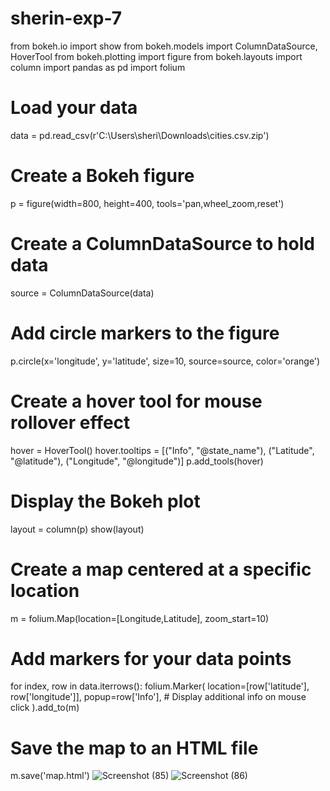 # sherin-exp-7
from bokeh.io import show
from bokeh.models import ColumnDataSource, HoverTool
from bokeh.plotting import figure
from bokeh.layouts import column
import pandas as pd
import folium
# Load your data
data = pd.read_csv(r'C:\Users\sheri\Downloads\cities.csv.zip')
# Create a Bokeh figure
p = figure(width=800, height=400, tools='pan,wheel_zoom,reset')
# Create a ColumnDataSource to hold data
source = ColumnDataSource(data)
# Add circle markers to the figure
p.circle(x='longitude', y='latitude', size=10, source=source, color='orange')
# Create a hover tool for mouse rollover effect
hover = HoverTool()
hover.tooltips = [("Info", "@state_name"), ("Latitude", "@latitude"), ("Longitude", "@longitude")]
p.add_tools(hover)
# Display the Bokeh plot
layout = column(p)
show(layout)
# Create a map centered at a specific location
m = folium.Map(location=[Longitude,Latitude], zoom_start=10)
# Add markers for your data points
for index, row in data.iterrows():
    folium.Marker(
        location=[row['latitude'], row['longitude']],
        popup=row['Info'],  # Display additional info on mouse click
    ).add_to(m)
# Save the map to an HTML file
m.save('map.html')
![Screenshot (85)](https://github.com/user-attachments/assets/ed3b1692-3bc5-480e-8679-fb77b5c5d696)
![Screenshot (86)](https://github.com/user-attachments/assets/6ef270f4-e8f0-42d8-b4aa-cf80a0bcf25e)
